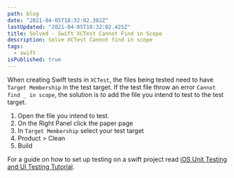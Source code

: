 ```yaml
---
path: blog
date: "2021-04-05T18:32:02.382Z"
lastUpdated: "2021-04-05T18:32:02.425Z"
title: Solved - Swift XCTest Cannot Find in Scope
description: Solve XCTest Cannot find in scope
tags:
  - swift
isPublished: true
---
```


When creating Swift tests in `XCTest`, the files being tested need to have `Target Membership` in the test target. If the test file throw an error `Cannot find _ in scope`, the solution is to add the file you intend to test to the test target.

1. Open the file you intend to test.
2. On the Right Panel click the paper page
3. In `Target Membership` select your test target
4. Product > Clean
5. Build

For a guide on how to set up testing on a swift project read [iOS Unit Testing and UI Testing Tutorial](https://www.raywenderlich.com/960290-ios-unit-testing-and-ui-testing-tutorial).
